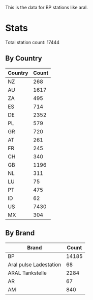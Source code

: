 This is the data for BP stations like aral.


# Stats

Total station count: 17444
## By Country

| Country | Count
| - | - 
| NZ | 268
| AU | 1617
| ZA | 495
| ES | 714
| DE | 2352
| PL | 579
| GR | 720
| AT | 261
| FR | 245
| CH | 340
| GB | 1196
| NL | 311
| LU | 75
| PT | 475
| ID | 62
| US | 7430
| MX | 304
## By Brand

| Brand | Count
| - | - 
| BP | 14185
| Aral pulse Ladestation | 68
| ARAL Tankstelle | 2284
| AR | 67
| AM | 840
